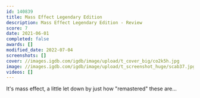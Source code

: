 ```yaml
---
id: 140839
title: Mass Effect Legendary Edition
description: Mass Effect Legendary Edition - Review
score: 7
date: 2021-06-01
completed: false
awards: []
modified_date: 2022-07-04
screenshots: []
cover: //images.igdb.com/igdb/image/upload/t_cover_big/co2k5h.jpg
image: //images.igdb.com/igdb/image/upload/t_screenshot_huge/scab37.jpg
videos: []
---
```

It's mass effect, a little let down by just how "remastered" these are...